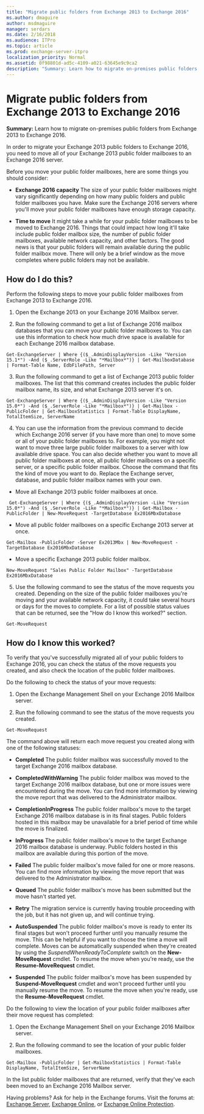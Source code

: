 ```yaml
---
title: "Migrate public folders from Exchange 2013 to Exchange 2016"
ms.author: dmaguire
author: msdmaguire
manager: serdars
ms.date: 2/16/2018
ms.audience: ITPro
ms.topic: article
ms.prod: exchange-server-itpro
localization_priority: Normal
ms.assetid: 0f98801d-ad5c-4109-a021-63645e9c9ca2
description: "Summary: Learn how to migrate on-premises public folders from Exchange 2013 to Exchange 2016."
---
```


# Migrate public folders from Exchange 2013 to Exchange 2016

 **Summary:** Learn how to migrate on-premises public folders from Exchange 2013 to Exchange 2016.
  
In order to migrate your Exchange 2013 public folders to Exchange 2016, you need to move all of your Exchange 2013 public folder mailboxes to an Exchange 2016 server.
  
Before you move your public folder mailboxes, here are some things you should consider:
  
- **Exchange 2016 capacity** The size of your public folder mailboxes might vary significantly depending on how many public folders and public folder mailboxes you have. Make sure the Exchange 2016 servers where you'll move your public folder mailboxes have enough storage capacity.
    
- **Time to move** It might take a while for your public folder mailboxes to be moved to Exchange 2016. Things that could impact how long it'll take include public folder mailbox size, the number of public folder mailboxes, available network capacity, and other factors. The good news is that your public folders will remain available during the public folder mailbox move. There will only be a brief window as the move completes where public folders may not be available.
    
## How do I do this?

Perform the following steps to move your public folder mailboxes from Exchange 2013 to Exchange 2016.
  
1. Open the Exchange 2013 on your Exchange 2016 Mailbox server.
    
2. Run the following command to get a list of Exchange 2016 mailbox databases that you can move your public folder mailboxes to. You can use this information to check how much drive space is available for each Exchange 2016 mailbox database.
    
  ```
  Get-ExchangeServer | Where {($_.AdminDisplayVersion -Like "Version 15.1*") -And ($_.ServerRole -Like "*Mailbox*")} | Get-MailboxDatabase | Format-Table Name, EdbFilePath, Server
  ```

3. Run the following command to get a list of Exchange 2013 public folder mailboxes. The list that this command creates includes the public folder mailbox name, its size, and what Exchange 2013 server it's on.
    
  ```
  Get-ExchangeServer | Where {($_.AdminDisplayVersion -Like "Version 15.0*") -And ($_.ServerRole -Like "*Mailbox*")} | Get-Mailbox -PublicFolder | Get-MailboxStatistics | Format-Table DisplayName, TotalItemSize, ServerName
  ```

4. You can use the information from the previous command to decide which Exchange 2016 server (if you have more than one) to move some or all of your public folder mailboxes to. For example, you might not want to move three large public folder mailboxes to a server with low available drive space. You can also decide whether you want to move all public folder mailboxes at once, all public folder mailboxes on a specific server, or a specific public folder mailbox. Choose the command that fits the kind of move you want to do. Replace the Exchange server, database, and public folder mailbox names with your own.
    
  - Move all Exchange 2013 public folder mailboxes at once.
    
  ```
   Get-ExchangeServer | Where {($_.AdminDisplayVersion -Like "Version 15.0*") -And ($_.ServerRole -Like "*Mailbox*")} | Get-Mailbox -PublicFolder | New-MoveRequest -TargetDatabase Ex2016MbxDatabase
  ```

  - Move all public folder mailboxes on a specific Exchange 2013 server at once.
    
  ```
  Get-Mailbox -PublicFolder -Server Ex2013Mbx | New-MoveRequest -TargetDatabase Ex2016MbxDatabase
  ```

  - Move a specific Exchange 2013 public folder mailbox.
    
  ```
  New-MoveRequest "Sales Public Folder Mailbox" -TargetDatabase Ex2016MbxDatabase
  ```

5. Use the following command to see the status of the move requests you created. Depending on the size of the public folder mailboxes you're moving and your available network capacity, it could take several hours or days for the moves to complete. For a list of possible status values that can be returned, see the "How do I know this worked?" section.
    
  ```
  Get-MoveRequest
  ```

## How do I know this worked?

To verify that you've successfully migrated all of your public folders to Exchange 2016, you can check the status of the move requests you created, and also check the location of the public folder mailboxes.
  
Do the following to check the status of your move requests:
  
1. Open the Exchange Management Shell on your Exchange 2016 Mailbox server.
    
2. Run the following command to see the status of the move requests you created.
    
  ```
  Get-MoveRequest
  ```

The command above will return each move request you created along with one of the following statuses:
  
- **Completed** The public folder mailbox was successfully moved to the target Exchange 2016 mailbox database.
    
- **CompletedWithWarning** The public folder mailbox was moved to the target Exchange 2016 mailbox database, but one or more issues were encountered during the move. You can find more information by viewing the move report that was delivered to the Administrator mailbox.
    
- **CompletionInProgress** The public folder mailbox's move to the target Exchange 2016 mailbox database is in its final stages. Public folders hosted in this mailbox may be unavailable for a brief period of time while the move is finalized.
    
- **InProgress** The public folder mailbox's move to the target Exchange 2016 mailbox database is underway. Public folders hosted in this mailbox are available during this portion of the move.
    
- **Failed** The public folder mailbox's move failed for one or more reasons. You can find more information by viewing the move report that was delivered to the Administrator mailbox.
    
- **Queued** The public folder mailbox's move has been submitted but the move hasn't started yet.
    
- **Retry** The migration service is currently having trouble proceeding with the job, but it has not given up, and will continue trying.
    
- **AutoSuspended** The public folder mailbox's move is ready to enter its final stages but won't proceed further until you manually resume the move. This can be helpful if you want to choose the time a move will complete. Moves can be automatically suspended when they're created by using the _SuspendWhenReadyToComplete_ switch on the **New-MoveRequest** cmdlet. To resume the move when you're ready, use the **Resume-MoveRequest** cmdlet.
    
- **Suspended** The public folder mailbox's move has been suspended by **Suspend-MoveRequest** cmdlet and won't proceed further until you manually resume the move. To resume the move when you're ready, use the **Resume-MoveRequest** cmdlet.
    
Do the following to view the location of your public folder mailboxes after their move request has completed:
  
1. Open the Exchange Management Shell on your Exchange 2016 Mailbox server.
    
2. Run the following command to see the location of your public folder mailboxes.
    
  ```
  Get-Mailbox -PublicFolder | Get-MailboxStatistics | Format-Table DisplayName, TotalItemSize, ServerName
  ```

In the list public folder mailboxes that are returned, verify that they've each been moved to an Exchange 2016 Mailbox server.
  
Having problems? Ask for help in the Exchange forums. Visit the forums at: [Exchange Server](https://go.microsoft.com/fwlink/p/?linkId=60612), [Exchange Online](https://go.microsoft.com/fwlink/p/?linkId=267542), or [Exchange Online Protection](https://go.microsoft.com/fwlink/p/?linkId=285351).
  

